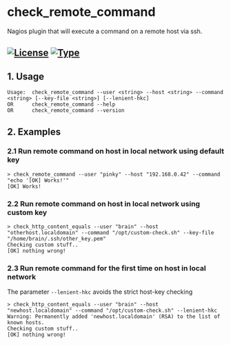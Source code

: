 # check_remote_command

Nagios plugin that will execute a command on a remote host via ssh.

[![License](https://img.shields.io/badge/license-GPLv3-408576.svg)](https://www.gnu.org/licenses/)
[![Type](https://img.shields.io/badge/type-%2Fbin%2Fbash-red.svg)](https://en.wikipedia.org/wiki/Bash_(Unix_shell))
---

## 1. Usage
```shell
Usage:  check_remote_command --user <string> --host <string> --command <string> [--key-file <string>] [--lenient-hkc]
OR      check_remote_command --help
OR      check_remote_command --version
```

## 2. Examples

### 2.1 Run remote command on host in local network using default key

````shell
> check_remote_command --user "pinky" --host "192.168.0.42" --command "echo '[OK] Works!'"   
[OK] Works!
````

### 2.2 Run remote command on host in local network using custom key

````shell
> check_http_content_equals --user "brain" --host "otherhost.localdomain" --command "/opt/custom-check.sh" --key-file "/home/brain/.ssh/other_key.pem" 
Checking custom stuff..
[OK] nothing wrong!
````

### 2.3 Run remote command for the first time on host in local network
The parameter `--lenient-hkc` avoids the strict host-key checking
````shell
> check_http_content_equals --user "brain" --host "newhost.localdomain" --command "/opt/custom-check.sh" --lenient-hkc 
Warning: Permanently added 'newhost.localdomain' (RSA) to the list of known hosts.
Checking custom stuff..
[OK] nothing wrong!
````
